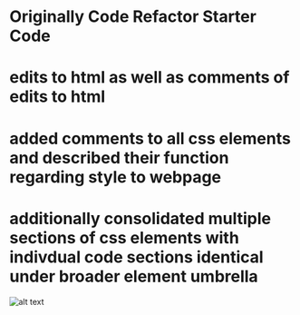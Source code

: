 # Originally Code Refactor Starter Code

# edits to html as well as comments of edits to html

# added comments to all css elements and described their function regarding style to webpage

# additionally consolidated multiple sections of css elements with indivdual code sections identical under broader element umbrella

![alt text](https://ceresmarkley.github.io/challengewk1/#search-engine-optimization)

